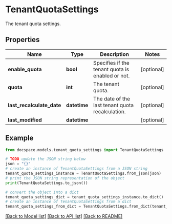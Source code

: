 # TenantQuotaSettings

The tenant quota settings.

## Properties

Name | Type | Description | Notes
------------ | ------------- | ------------- | -------------
**enable_quota** | **bool** | Specifies if the tenant quota is enabled or not. | [optional] 
**quota** | **int** | The tenant quota. | [optional] 
**last_recalculate_date** | **datetime** | The date of the last tenant quota recalculation. | [optional] 
**last_modified** | **datetime** |  | [optional] 

## Example

```python
from docspace.models.tenant_quota_settings import TenantQuotaSettings

# TODO update the JSON string below
json = "{}"
# create an instance of TenantQuotaSettings from a JSON string
tenant_quota_settings_instance = TenantQuotaSettings.from_json(json)
# print the JSON string representation of the object
print(TenantQuotaSettings.to_json())

# convert the object into a dict
tenant_quota_settings_dict = tenant_quota_settings_instance.to_dict()
# create an instance of TenantQuotaSettings from a dict
tenant_quota_settings_from_dict = TenantQuotaSettings.from_dict(tenant_quota_settings_dict)
```
[[Back to Model list]](../README.md#documentation-for-models) [[Back to API list]](../README.md#documentation-for-api-endpoints) [[Back to README]](../README.md)



